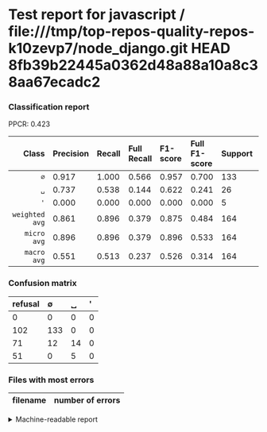 # Test report for javascript / file:///tmp/top-repos-quality-repos-k10zevp7/node_django.git HEAD 8fb39b22445a0362d48a88a10a8c38aa67ecadc2

### Classification report

PPCR: 0.423

| Class | Precision | Recall | Full Recall | F1-score | Full F1-score | Support | Full Support | PPCR |
|------:|:----------|:-------|:------------|:---------|:---------|:--------|:-------------|:-----|
| `∅` | 0.917| 1.000| 0.566| 0.957| 0.700| 133| 235| 0.566 |
| `␣` | 0.737| 0.538| 0.144| 0.622| 0.241| 26| 97| 0.268 |
| `'` | 0.000| 0.000| 0.000| 0.000| 0.000| 5| 56| 0.089 |
| `weighted avg` | 0.861| 0.896| 0.379| 0.875| 0.484| 164| 388| 0.423 |
| `micro avg` | 0.896| 0.896| 0.379| 0.896| 0.533| 164| 388| 0.423 |
| `macro avg` | 0.551| 0.513| 0.237| 0.526| 0.314| 164| 388| 0.423 |

### Confusion matrix

|refusal|  ∅| ␣| '| 
|:---|:---|:---|:---|
|0 |0 |0 |0 |
|102 |133 |0 |0 |
|71 |12 |14 |0 |
|51 |0 |5 |0 |

### Files with most errors

| filename | number of errors|
|:----:|:-----|

<details>
    <summary>Machine-readable report</summary>
```json
{
  "cl_report": {"\u0027": {"f1-score": 0.0, "precision": 0.0, "recall": 0.0, "support": 5}, "macro avg": {"f1-score": 0.5263522515321076, "precision": 0.5513611615245009, "recall": 0.5128205128205128, "support": 164}, "micro avg": {"f1-score": 0.8963414634146342, "precision": 0.8963414634146342, "recall": 0.8963414634146342, "support": 164}, "weighted avg": {"f1-score": 0.8746144547776414, "precision": 0.8606768182019389, "recall": 0.8963414634146342, "support": 164}, "\u2205": {"f1-score": 0.9568345323741008, "precision": 0.9172413793103448, "recall": 1.0, "support": 133}, "\u2423": {"f1-score": 0.6222222222222222, "precision": 0.7368421052631579, "recall": 0.5384615384615384, "support": 26}},
  "cl_report_full": {"\u0027": {"f1-score": 0.0, "precision": 0.0, "recall": 0.0, "support": 56}, "macro avg": {"f1-score": 0.3137931034482759, "precision": 0.5513611615245009, "recall": 0.23676244790524237, "support": 388}, "micro avg": {"f1-score": 0.5326086956521738, "precision": 0.8963414634146342, "recall": 0.3788659793814433, "support": 388}, "weighted avg": {"f1-score": 0.48431389975115546, "precision": 0.739756207083653, "recall": 0.3788659793814433, "support": 388}, "\u2205": {"f1-score": 0.7000000000000001, "precision": 0.9172413793103448, "recall": 0.5659574468085107, "support": 235}, "\u2423": {"f1-score": 0.24137931034482754, "precision": 0.7368421052631579, "recall": 0.14432989690721648, "support": 97}},
  "ppcr": 0.422680412371134
}
```
</details>
